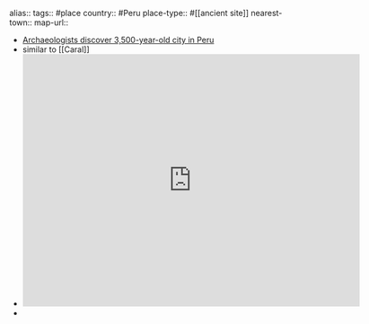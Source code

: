 alias::
tags:: #place
country:: #Peru 
place-type:: #[[ancient site]] 
nearest-town::
map-url::

- [Archaeologists discover 3,500-year-old city in Peru](https://www.bbc.com/news/articles/c07dmx38kyeo)
- similar to [[Caral]]
- <iframe src="https://www.google.com/maps/embed?pb=!1m18!1m12!1m3!1d9624001.93374746!2d-78.00340259217478!3d-9.36672971617483!2m3!1f0!2f0!3f0!3m2!1i1024!2i768!4f13.1!3m3!1m2!1s0x91070555528b0393%3A0x3632b72c1c1d1d10!2zUGXDsWljbywgMTUxMzUsIFBlcnU!5e0!3m2!1sen!2sau!4v1751854367046!5m2!1sen!2sau" width="600" height="450" style="border:0;" allowfullscreen="" loading="lazy" referrerpolicy="no-referrer-when-downgrade"></iframe>
-